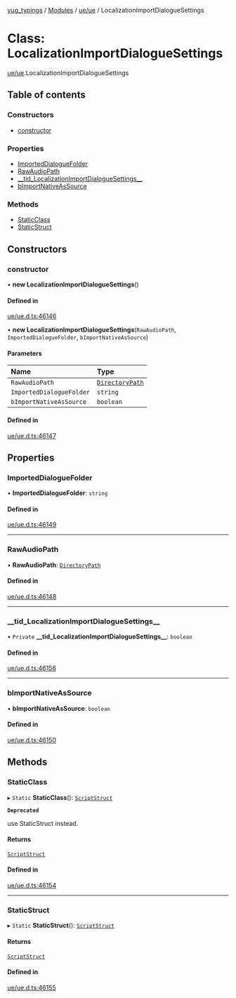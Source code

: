 [yug_typings](../README.md) / [Modules](../modules.md) / [ue/ue](../modules/ue_ue.md) / LocalizationImportDialogueSettings

# Class: LocalizationImportDialogueSettings

[ue/ue](../modules/ue_ue.md).LocalizationImportDialogueSettings

## Table of contents

### Constructors

- [constructor](ue_ue.LocalizationImportDialogueSettings.md#constructor)

### Properties

- [ImportedDialogueFolder](ue_ue.LocalizationImportDialogueSettings.md#importeddialoguefolder)
- [RawAudioPath](ue_ue.LocalizationImportDialogueSettings.md#rawaudiopath)
- [\_\_tid\_LocalizationImportDialogueSettings\_\_](ue_ue.LocalizationImportDialogueSettings.md#__tid_localizationimportdialoguesettings__)
- [bImportNativeAsSource](ue_ue.LocalizationImportDialogueSettings.md#bimportnativeassource)

### Methods

- [StaticClass](ue_ue.LocalizationImportDialogueSettings.md#staticclass)
- [StaticStruct](ue_ue.LocalizationImportDialogueSettings.md#staticstruct)

## Constructors

### constructor

• **new LocalizationImportDialogueSettings**()

#### Defined in

[ue/ue.d.ts:46146](https://github.com/YugMetaverse/yug_typings/blob/25cad34/ue/ue.d.ts#L46146)

• **new LocalizationImportDialogueSettings**(`RawAudioPath`, `ImportedDialogueFolder`, `bImportNativeAsSource`)

#### Parameters

| Name | Type |
| :------ | :------ |
| `RawAudioPath` | [`DirectoryPath`](ue_ue.DirectoryPath.md) |
| `ImportedDialogueFolder` | `string` |
| `bImportNativeAsSource` | `boolean` |

#### Defined in

[ue/ue.d.ts:46147](https://github.com/YugMetaverse/yug_typings/blob/25cad34/ue/ue.d.ts#L46147)

## Properties

### ImportedDialogueFolder

• **ImportedDialogueFolder**: `string`

#### Defined in

[ue/ue.d.ts:46149](https://github.com/YugMetaverse/yug_typings/blob/25cad34/ue/ue.d.ts#L46149)

___

### RawAudioPath

• **RawAudioPath**: [`DirectoryPath`](ue_ue.DirectoryPath.md)

#### Defined in

[ue/ue.d.ts:46148](https://github.com/YugMetaverse/yug_typings/blob/25cad34/ue/ue.d.ts#L46148)

___

### \_\_tid\_LocalizationImportDialogueSettings\_\_

• `Private` **\_\_tid\_LocalizationImportDialogueSettings\_\_**: `boolean`

#### Defined in

[ue/ue.d.ts:46156](https://github.com/YugMetaverse/yug_typings/blob/25cad34/ue/ue.d.ts#L46156)

___

### bImportNativeAsSource

• **bImportNativeAsSource**: `boolean`

#### Defined in

[ue/ue.d.ts:46150](https://github.com/YugMetaverse/yug_typings/blob/25cad34/ue/ue.d.ts#L46150)

## Methods

### StaticClass

▸ `Static` **StaticClass**(): [`ScriptStruct`](ue_ue.ScriptStruct.md)

**`Deprecated`**

use StaticStruct instead.

#### Returns

[`ScriptStruct`](ue_ue.ScriptStruct.md)

#### Defined in

[ue/ue.d.ts:46154](https://github.com/YugMetaverse/yug_typings/blob/25cad34/ue/ue.d.ts#L46154)

___

### StaticStruct

▸ `Static` **StaticStruct**(): [`ScriptStruct`](ue_ue.ScriptStruct.md)

#### Returns

[`ScriptStruct`](ue_ue.ScriptStruct.md)

#### Defined in

[ue/ue.d.ts:46155](https://github.com/YugMetaverse/yug_typings/blob/25cad34/ue/ue.d.ts#L46155)
